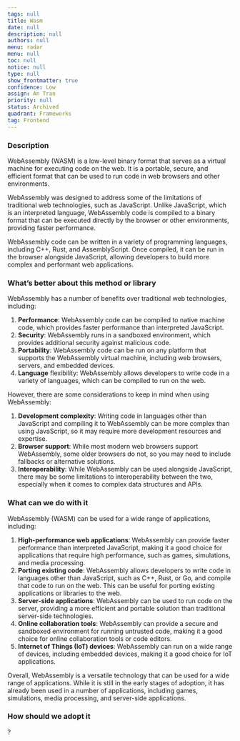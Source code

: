 ```yaml
---
tags: null
title: Wasm
date: null
description: null
authors: null
menu: radar
menu: null
toc: null
notice: null
type: null
show_frontmatter: true
confidence: Low
assign: An Tran
priority: null
status: Archived
quadrant: Frameworks
tag: Frontend
---
```


<!-- table_of_contents 5d205ad8-0a68-4696-8e10-76668faac513 -->

### Description

WebAssembly (WASM) is a low-level binary format that serves as a virtual machine for executing code on the web. It is a portable, secure, and efficient format that can be used to run code in web browsers and other environments.

WebAssembly was designed to address some of the limitations of traditional web technologies, such as JavaScript. Unlike JavaScript, which is an interpreted language, WebAssembly code is compiled to a binary format that can be executed directly by the browser or other environments, providing faster performance.

WebAssembly code can be written in a variety of programming languages, including C++, Rust, and AssemblyScript. Once compiled, it can be run in the browser alongside JavaScript, allowing developers to build more complex and performant web applications.

### What’s better about this method or library

WebAssembly has a number of benefits over traditional web technologies, including:

1. **Performance**: WebAssembly code can be compiled to native machine code, which provides faster performance than interpreted JavaScript.
1. **Security**: WebAssembly runs in a sandboxed environment, which provides additional security against malicious code.
1. **Portability**: WebAssembly code can be run on any platform that supports the WebAssembly virtual machine, including web browsers, servers, and embedded devices.
1. **Language** flexibility: WebAssembly allows developers to write code in a variety of languages, which can be compiled to run on the web.

However, there are some considerations to keep in mind when using WebAssembly:

1. **Development complexity**: Writing code in languages other than JavaScript and compiling it to WebAssembly can be more complex than using JavaScript, so it may require more development resources and expertise.
1. **Browser support**: While most modern web browsers support WebAssembly, some older browsers do not, so you may need to include fallbacks or alternative solutions.
1. **Interoperability**: While WebAssembly can be used alongside JavaScript, there may be some limitations to interoperability between the two, especially when it comes to complex data structures and APIs.

### What can we do with it

WebAssembly (WASM) can be used for a wide range of applications, including:

1. **High-performance web applications**: WebAssembly can provide faster performance than interpreted JavaScript, making it a good choice for applications that require high performance, such as games, simulations, and media processing.
1. **Porting existing code**: WebAssembly allows developers to write code in languages other than JavaScript, such as C++, Rust, or Go, and compile that code to run on the web. This can be useful for porting existing applications or libraries to the web.
1. **Server-side applications**: WebAssembly can be used to run code on the server, providing a more efficient and portable solution than traditional server-side technologies.
1. **Online collaboration tools**: WebAssembly can provide a secure and sandboxed environment for running untrusted code, making it a good choice for online collaboration tools or code editors.
1. **Internet of Things (IoT) devices**: WebAssembly can run on a wide range of devices, including embedded devices, making it a good choice for IoT applications.

Overall, WebAssembly is a versatile technology that can be used for a wide range of applications. While it is still in the early stages of adoption, it has already been used in a number of applications, including games, simulations, media processing, and server-side applications.

### How should we adopt it

?

<!-- child_database daf371d3-2e1f-4379-a8b5-24eda71ac449 -->
